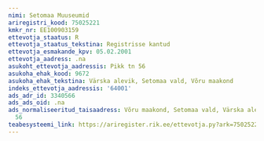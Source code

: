 ```yaml
---
nimi: Setomaa Muuseumid
ariregistri_kood: 75025221
kmkr_nr: EE100903159
ettevotja_staatus: R
ettevotja_staatus_tekstina: Registrisse kantud
ettevotja_esmakande_kpv: 05.02.2001
ettevotja_aadress: .na
asukoht_ettevotja_aadressis: Pikk tn 56
asukoha_ehak_kood: 9672
asukoha_ehak_tekstina: Värska alevik, Setomaa vald, Võru maakond
indeks_ettevotja_aadressis: '64001'
ads_adr_id: 3340566
ads_ads_oid: .na
ads_normaliseeritud_taisaadress: Võru maakond, Setomaa vald, Värska alevik, Pikk tn
  56
teabesysteemi_link: https://ariregister.rik.ee/ettevotja.py?ark=75025221&ref=rekvisiidid
---
```

